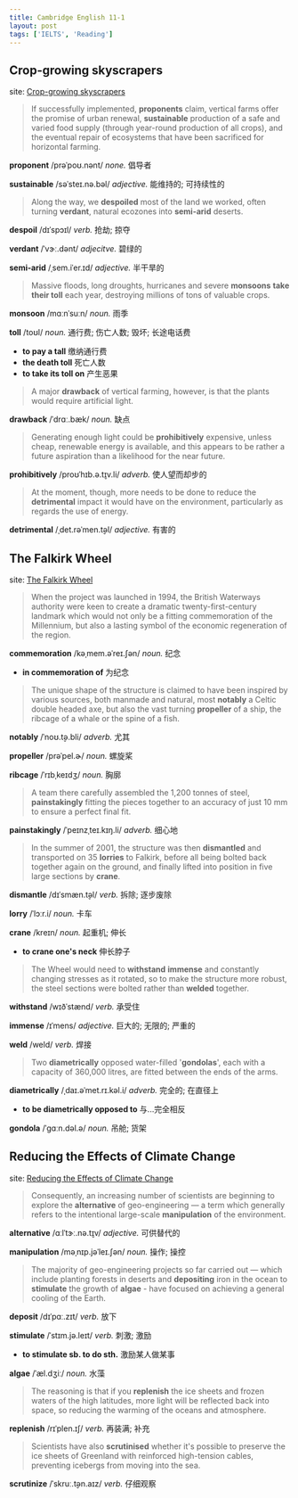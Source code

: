 ```yaml
---
title: Cambridge English 11-1
layout: post
tags: ['IELTS', 'Reading']
---
```


## Crop-growing skyscrapers

site: [Crop-growing skyscrapers](https://mini-ielts.com/386/reading/crop-growing-skyscrapers)

> If successfully implemented, **proponents** claim, vertical farms offer the promise of urban renewal, **sustainable** production of a safe and varied food supply (through year-round production of all crops), and the eventual repair of ecosystems that have been sacrificed for horizontal farming.

**proponent** /prəˈpoʊ.nənt/ *none.* 倡导者

**sustainable** /səˈsteɪ.nə.bəl/ *adjective.* 能维持的; 可持续性的

> Along the way, we **despoiled** most of the land we worked, often turning **verdant**, natural ecozones into **semi-arid** deserts.

**despoil** /dɪˈspɔɪl/ *verb.* 抢劫; 掠夺

**verdant** /ˈvɝː.dənt/ *adjecitve.* 碧绿的

**semi-arid** /ˌsem.iˈer.ɪd/ *adjective.* 半干旱的

> Massive floods, long droughts, hurricanes and severe **monsoons** **take their toll** each year, destroying millions of tons of valuable crops.

**monsoon** /mɑːnˈsuːn/ *noun.* 雨季

**toll** /toʊl/ *noun.* 通行费; 伤亡人数; 毁坏; 长途电话费

- **to pay a tall** 缴纳通行费
- **the death toll** 死亡人数
- **to take its toll on** 产生恶果

> A major **drawback** of vertical farming, however, is that the plants would require artificial light.

**drawback** /ˈdrɑː.bæk/ *noun.* 缺点

> Generating enough light could be **prohibitively** expensive, unless cheap, renewable energy is available, and this appears to be rather a future aspiration than a likelihood for the near future.

**prohibitively** /proʊˈhɪb.ə.t̬ɪv.li/ *adverb.* 使人望而却步的

> At the moment, though, more needs to be done to reduce the **detrimental** impact it would have on the environment, particularly as regards the use of energy.

**detrimental** /ˌdet.rəˈmen.t̬əl/ *adjective.* 有害的

## The Falkirk Wheel

site: [The Falkirk Wheel](https://mini-ielts.com/387/reading/the-falkirk-wheel)

> When the project was launched in 1994, the British Waterways authority were keen to create a dramatic twenty-first-century landmark which would not only be a fitting commemoration of the Millennium, but also a lasting symbol of the economic regeneration of the region.

**commemoration** /kəˌmem.əˈreɪ.ʃən/ *noun.* 纪念

- **in commemoration of** 为纪念

> The unique shape of the structure is claimed to have been inspired by various sources, both manmade and natural, most **notably** a Celtic double headed axe, but also the vast turning **propeller** of a ship, the ribcage of a whale or the spine of a fish.

**notably** /ˈnoʊ.t̬ə.bli/ *adverb.* 尤其

**propeller** /prəˈpel.ɚ/ *noun.* 螺旋桨

**ribcage** /ˈrɪbˌkeɪdʒ/ *noun.* 胸廓

> A team there carefully assembled the 1,200 tonnes of steel, **painstakingly** fitting the pieces together to an accuracy of just 10 mm to ensure a perfect final fit.

**painstakingly** /ˈpeɪnzˌteɪ.kɪŋ.li/ *adverb.* 细心地

> In the summer of 2001, the structure was then **dismantled** and transported on 35 **lorries** to Falkirk, before all being bolted back together again on the ground, and finally lifted into position in five large sections by **crane**.

**dismantle** /dɪˈsmæn.t̬əl/ *verb.* 拆除; 逐步废除

**lorry** /ˈlɔːr.i/ *noun.* 卡车

**crane** /kreɪn/ *noun.* 起重机; 伸长

- **to crane one's neck** 伸长脖子

> The Wheel would need to **withstand** **immense** and constantly changing stresses as it rotated, so to make the structure more robust, the steel sections were bolted rather than **welded** together.

**withstand** /wɪðˈstænd/ *verb.* 承受住

**immense** /ɪˈmens/ *adjective.* 巨大的; 无限的; 严重的

**weld** /weld/ *verb.* 焊接

> Two **diametrically** opposed water-filled '**gondolas**', each with a capacity of 360,000 litres, are fitted between the ends of the arms.

**diametrically** /ˌdaɪ.əˈmet.rɪ.kəl.i/ *adverb.* 完全的; 在直径上

- **to be diametrically opposed to** 与...完全相反

**gondola** /ˈɡɑːn.dəl.ə/ *noun.* 吊舱; 货架

## Reducing the Effects of Climate Change

site: [Reducing the Effects of Climate Change](https://mini-ielts.com/388/reading/reducing-the-effects-of-climate-change)

> Consequently, an increasing number of scientists are beginning to explore the **alternative** of geo-engineering — a term which generally refers to the intentional large-scale **manipulation** of the environment.

**alternative** /ɑːlˈtɝː.nə.t̬ɪv/ *adjective.* 可供替代的

**manipulation** /məˌnɪp.jəˈleɪ.ʃən/ *noun.* 操作; 操控

> The majority of geo-engineering projects so far carried out — which include planting forests in deserts and **depositing** iron in the ocean to **stimulate** the growth of **algae** - have focused on achieving a general cooling of the Earth.

**deposit** /dɪˈpɑː.zɪt/ *verb.* 放下

**stimulate** /ˈstɪm.jə.leɪt/ *verb.* 刺激; 激励

- **to stimulate sb. to do sth.** 激励某人做某事

**algae** /ˈæl.dʒiː/ *noun.* 水藻

> The reasoning is that if you **replenish** the ice sheets and frozen waters of the high latitudes, more light will be reflected back into space, so reducing the warming of the oceans and atmosphere.

**replenish** /rɪˈplen.ɪʃ/ *verb.* 再装满; 补充

> Scientists have also **scrutinised** whether it's possible to preserve the ice sheets of Greenland with reinforced high-tension cables, preventing icebergs from moving into the sea.

**scrutinize** /ˈskruː.t̬ən.aɪz/ *verb.* 仔细观察
